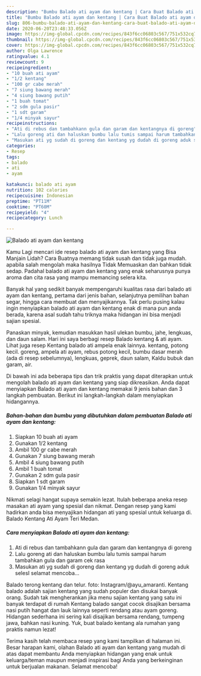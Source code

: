```yaml
---
description: "Bumbu Balado ati ayam dan kentang | Cara Buat Balado ati ayam dan kentang Yang Bikin Ngiler"
title: "Bumbu Balado ati ayam dan kentang | Cara Buat Balado ati ayam dan kentang Yang Bikin Ngiler"
slug: 806-bumbu-balado-ati-ayam-dan-kentang-cara-buat-balado-ati-ayam-dan-kentang-yang-bikin-ngiler
date: 2020-06-20T23:48:33.056Z
image: https://img-global.cpcdn.com/recipes/843f6cc06803c567/751x532cq70/balado-ati-ayam-dan-kentang-foto-resep-utama.jpg
thumbnail: https://img-global.cpcdn.com/recipes/843f6cc06803c567/751x532cq70/balado-ati-ayam-dan-kentang-foto-resep-utama.jpg
cover: https://img-global.cpcdn.com/recipes/843f6cc06803c567/751x532cq70/balado-ati-ayam-dan-kentang-foto-resep-utama.jpg
author: Olga Lawrence
ratingvalue: 4.1
reviewcount: 9
recipeingredient:
- "10 buah ati ayam"
- "1/2 kentang"
- "100 gr cabe merah"
- "7 siung bawang merah"
- "4 siung bawang putih"
- "1 buah tomat"
- "2 sdm gula pasir"
- "1 sdt garam"
- "1/4 minyak sayur"
recipeinstructions:
- "Ati di rebus dan tambahkann gula dan garam dan kentangnya di goreng"
- "Lalu goreng ati dan haluskan bumbu lalu tumis sampai harum tambahkan gula dan garam cek rasa"
- "Masukan ati yg sudah di goreng dan kentang yg dudah di goreng aduk selesI selamat mencoba..."
categories:
- Resep
tags:
- balado
- ati
- ayam

katakunci: balado ati ayam 
nutrition: 102 calories
recipecuisine: Indonesian
preptime: "PT11M"
cooktime: "PT60M"
recipeyield: "4"
recipecategory: Lunch

---
```



![Balado ati ayam dan kentang](https://img-global.cpcdn.com/recipes/843f6cc06803c567/751x532cq70/balado-ati-ayam-dan-kentang-foto-resep-utama.jpg)

Kamu Lagi mencari ide resep balado ati ayam dan kentang yang Bisa Manjain Lidah? Cara Buatnya memang tidak susah dan tidak juga mudah. apabila salah mengolah maka hasilnya Tidak Memuaskan dan bahkan tidak sedap. Padahal balado ati ayam dan kentang yang enak seharusnya punya aroma dan cita rasa yang mampu memancing selera kita.

Banyak hal yang sedikit banyak mempengaruhi kualitas rasa dari balado ati ayam dan kentang, pertama dari jenis bahan, selanjutnya pemilihan bahan segar, hingga cara membuat dan menyajikannya. Tak perlu pusing kalau ingin menyiapkan balado ati ayam dan kentang enak di mana pun anda berada, karena asal sudah tahu triknya maka hidangan ini bisa menjadi sajian spesial.

Panaskan minyak, kemudian masukkan hasil ulekan bumbu, jahe, lengkuas, dan daun salam. Hari ini saya berbagi resep Balado kentang &amp; ati ayam. Lihat juga resep Kentang balado ati ampela enak lainnya. kentang, potong kecil. goreng, ampela ati ayam, rebus potong kecil, bumbu dasar merah (ada di resep sebelumnya), lengkuas, geprek, daun salam, Kaldu bubuk dan garam, air.


Di bawah ini ada beberapa tips dan trik praktis yang dapat diterapkan untuk mengolah balado ati ayam dan kentang yang siap dikreasikan. Anda dapat menyiapkan Balado ati ayam dan kentang memakai 9 jenis bahan dan 3 langkah pembuatan. Berikut ini langkah-langkah dalam menyiapkan hidangannya.

<!--inarticleads1-->

##### Bahan-bahan dan bumbu yang dibutuhkan dalam pembuatan Balado ati ayam dan kentang:

1. Siapkan 10 buah ati ayam
1. Gunakan 1/2 kentang
1. Ambil 100 gr cabe merah
1. Gunakan 7 siung bawang merah
1. Ambil 4 siung bawang putih
1. Ambil 1 buah tomat
1. Gunakan 2 sdm gula pasir
1. Siapkan 1 sdt garam
1. Gunakan 1/4 minyak sayur


Nikmati selagi hangat supaya semakin lezat. Itulah beberapa aneka resep masakan ati ayam yang spesial dan nikmat. Dengan resep yang kami hadirkan anda bisa menyajikan hidangan ati yang spesial untuk keluarga di. Balado Kentang Ati Ayam Teri Medan. 

<!--inarticleads2-->

##### Cara menyiapkan Balado ati ayam dan kentang:

1. Ati di rebus dan tambahkann gula dan garam dan kentangnya di goreng
1. Lalu goreng ati dan haluskan bumbu lalu tumis sampai harum tambahkan gula dan garam cek rasa
1. Masukan ati yg sudah di goreng dan kentang yg dudah di goreng aduk selesI selamat mencoba...


Balado terong kentang dan telur. foto: Instagram/@ayu_amaranti. Kentang balado adalah sajian kentang yang sudah populer dan disukai banyak orang. Sudah tak mengherankan jika menu sajian kentang yang satu ini banyak terdapat di rumah Kentang balado sangat cocok disajikan bersama nasi putih hangat dan lauk lainnya seperti rendang atau ayam goreng. Hidangan sederhana ini sering kali disajikan bersama rendang, tumpeng jawa, bahkan nasi kuning. Yuk, buat balado kentang ala rumahan yang praktis namun lezat! 

Terima kasih telah membaca resep yang kami tampilkan di halaman ini. Besar harapan kami, olahan Balado ati ayam dan kentang yang mudah di atas dapat membantu Anda menyiapkan hidangan yang enak untuk keluarga/teman maupun menjadi inspirasi bagi Anda yang berkeinginan untuk berjualan makanan. Selamat mencoba!
